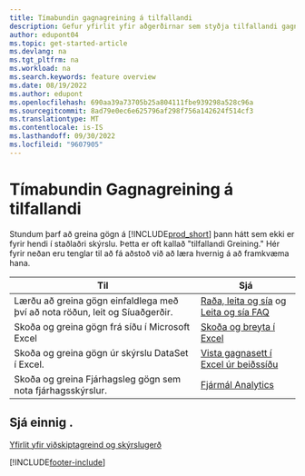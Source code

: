 ```yaml
---
title: Tímabundin gagnagreining á tilfallandi
description: Gefur yfirlit yfir aðgerðirnar sem styðja tilfallandi gagnagreiningar á verkefnum í Aðalafurð fyrirtækja.
author: edupont04
ms.topic: get-started-article
ms.devlang: na
ms.tgt_pltfrm: na
ms.workload: na
ms.search.keywords: feature overview
ms.date: 08/19/2022
ms.author: edupont
ms.openlocfilehash: 690aa39a73705b25a804111fbe939298a528c96a
ms.sourcegitcommit: 8ad79e0ec6e625796af298f756a142624f514cf3
ms.translationtype: MT
ms.contentlocale: is-IS
ms.lasthandoff: 09/30/2022
ms.locfileid: "9607905"
---
```

# <a name="ad-hoc-data-analysis"></a>Tímabundin Gagnagreining á tilfallandi

Stundum þarf að greina gögn á [!INCLUDE[prod_short](includes/prod_short.md)] þann hátt sem ekki er fyrir hendi í staðlaðri skýrslu. Þetta er oft kallað "tilfallandi Greining." Hér fyrir neðan eru tenglar til að fá aðstoð við að læra hvernig á að framkvæma hana.

| Til | Sjá |
| --- | --- |
| Lærðu að greina gögn einfaldlega með því að nota röðun, leit og Síuaðgerðir. | [Raða, leita og sía](ui-enter-criteria-filters.md) og [Leita og sía FAQ](ui-search-filter-faq.yml) |
| Skoða og greina gögn frá síðu í Microsoft Excel | [Skoða og breyta í Excel](across-work-with-excel.md) |
| Skoða og greina gögn úr skýrslu DataSet í Excel. | [Vista gagnasett í Excel úr beiðssíðu](/dynamics365-release-plan/2021wave1/smb/dynamics365-business-central/save-report-dataset-excel-request-page) |
| Skoða og greina Fjárhagsleg gögn sem nota fjárhagsskýrslur. | [Fjármál Analytics](bi.md) |

## <a name="see-also"></a>Sjá einnig .

[Yfirlit yfir viðskiptagreind og skýrslugerð](ui-work-report.md)

[!INCLUDE[footer-include](includes/footer-banner.md)]
